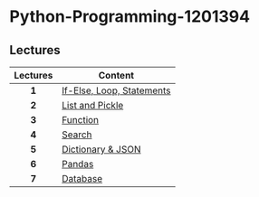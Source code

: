 # Python-Programming-1201394

## Lectures

| Lectures        | Content           |
| :-------------: |-------------|
| **1**     | [If-Else, Loop, Statements](https://github.com/mrolarik/Python-Programming-1201394/blob/master/python_01.ipynb) |
| **2**     | [List and Pickle](https://github.com/mrolarik/Python-Programming-1201394/blob/master/python_02.ipynb)      |
| **3** | [Function](https://github.com/mrolarik/Python-Programming-1201394/blob/master/python_03.ipynb)      |
| **4**   | [Search](https://github.com/mrolarik/1-2562-selected-topics/blob/master/Selected-topics-02-Search.ipynb) |
| **5**   | [Dictionary & JSON](https://github.com/mrolarik/Python-Programming-1201394/blob/master/python_04.ipynb) |
| **6**   | [Pandas](https://github.com/mrolarik/Python-Programming-1201394/blob/master/python_05.ipynb) |
| **7**   | [Database](https://github.com/mrolarik/Python-Programming-1201394/blob/master/python_06.ipynb) |
